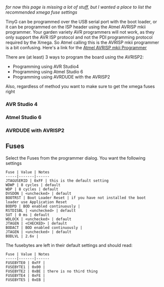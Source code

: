 _for now this page is missing a lot of stuff, but I wanted a place to list the recommended xmega fuse settings_

TinyG can be programmed over the USB serial port with the boot loader, or it can be programmed on the ISP header using the Atmel AVRISP mkii programmer. Your garden variety AVR programmers will not work, as they only support the AVR ISP protocol and not the PDI programming protocol required by the Xmega. So Atmel calling this is the AVRISP mkii programmer is a bit confusing. Here's a link for the [Atmel AVRISP mkii Programmer](http://www.mouser.com/ProductDetail/Atmel/ATAVRISP2/?qs=sGAEpiMZZMv256HIxPBQcA8%252bsNH3cLLR)

There are (at least) 3 ways to program the board using the AVRISP2:
* Programming using AVR Studio4
* Programming using Atmel Studio 6
* Programming using AVRDUDE with the AVRISP2

Also, regardless of method you want to make sure to get the xmega fuses right

### AVR Studio 4

### Atmel Studio 6

### AVRDUDE with AVRISP2

## Fuses 
Select the Fuses from the programmer dialog. You want the following settings

	Fuse | Value | Notes
	-----|-------|------
	JTAGUSERID | 0xFF | this is the default setting
	WDWP | 8 cycles | default
	WDP | 8 cycles | default
	DVSDON | <unchecked> | default
	BOOTRST | Boot Loader Reset | if you have not installed the boot loader use Application Reset 
	BODPD | BOD enabled continuously | 
	RSTDISBL | <unchecked> | default
	SUT | 0 ms | default
	WDLOCK | <unchecked> | default
	JTAGEN | <CHECKED> | default
	BODACT | BOD enabled continuously | 
	JTAGEN | <unchecked> | default
	BODLVL | 2.6v | 

The fusebytes are left in their default settings and should read:

	Fuse | Value | Notes
	-----|-------|------
	FUSEBYTE0 | 0xFF |
	FUSEBYTE1 | 0x00 |
	FUSEBYTE2 | 0xBE | there is no third thing
	FUSEBYTE4 | 0xFE |
	FUSEBYTE5 | 0xEB |